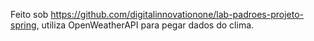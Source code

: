 Feito sob https://github.com/digitalinnovationone/lab-padroes-projeto-spring, utiliza OpenWeatherAPI para pegar dados do clima.

